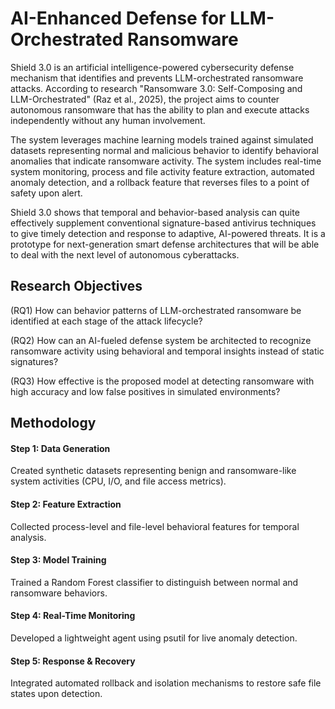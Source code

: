 
# AI-Enhanced Defense for LLM-Orchestrated Ransomware

Shield 3.0 is an artificial intelligence-powered cybersecurity defense mechanism that identifies and prevents LLM-orchestrated ransomware attacks. According to research "Ransomware 3.0: Self-Composing and LLM-Orchestrated" (Raz et al., 2025), the project aims to counter autonomous ransomware that has the ability to plan and execute attacks independently without any human involvement.

The system leverages machine learning models trained against simulated datasets representing normal and malicious behavior to identify behavioral anomalies that indicate ransomware activity. The system includes real-time system monitoring, process and file activity feature extraction, automated anomaly detection, and a rollback feature that reverses files to a point of safety upon alert.

Shield 3.0 shows that temporal and behavior-based analysis can quite effectively supplement conventional signature-based antivirus techniques to give timely detection and response to adaptive, AI-powered threats. It is a prototype for next-generation smart defense architectures that will be able to deal with the next level of autonomous cyberattacks.

## Research Objectives

(RQ1) How can behavior patterns of LLM-orchestrated ransomware be identified at each stage of the attack lifecycle?

(RQ2) How can an AI-fueled defense system be architected to recognize ransomware activity using behavioral and temporal insights instead of static signatures?

(RQ3) How effective is the proposed model at detecting ransomware with high accuracy and low false positives in simulated environments?
## Methodology

#### Step 1: Data Generation
Created synthetic datasets representing benign and ransomware-like system activities (CPU, I/O, and file access metrics).

#### Step 2: Feature Extraction
Collected process-level and file-level behavioral features for temporal analysis.

#### Step 3: Model Training
Trained a Random Forest classifier to distinguish between normal and ransomware behaviors.

#### Step 4: Real-Time Monitoring
Developed a lightweight agent using psutil for live anomaly detection.

#### Step 5: Response & Recovery
Integrated automated rollback and isolation mechanisms to restore safe file states upon detection.
